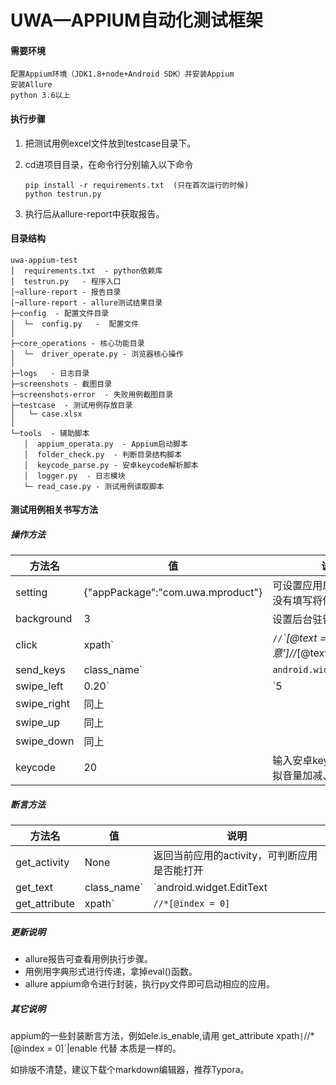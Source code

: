 # UWA—APPIUM自动化测试框架

#### 需要环境

```
配置Appium环境（JDK1.8+node+Android SDK）并安装Appium
安装Allure
python 3.6以上
```

#### 执行步骤

1. 把测试用例excel文件放到testcase目录下。

2. cd进项目目录，在命令行分别输入以下命令

   ```
   pip install -r requirements.txt  (只在首次运行的时候)
   python testrun.py
   ```

3. 执行后从allure-report中获取报告。

#### 目录结构

```
uwa-appium-test
│  requirements.txt  - python依赖库
│  testrun.py   - 程序入口       
│─allure-report - 报告目录
│─allure-report - allure测试结果目录
├─config  - 配置文件目录
│  └─  config.py   -  配置文件
│ 
├─core_operations - 核心功能目录
│  └─  driver_operate.py - 浏览器核心操作
│
├─logs   - 日志目录      
├─screenshots - 截图目录
├─screenshots-error  - 失败用例截图目录
├─testcase  - 测试用例存放目录
│   └─ case.xlsx
│
└─tools  - 辅助脚本
   │  appium_operata.py  - Appium启动脚本
   │  folder_check.py  - 判断目录结构脚本
   │  keycode_parse.py - 安卓keycode解析脚本
   │  logger.py  - 日志模块
   └─ read_case.py - 测试用例读取脚本
```

#### 测试用例相关书写方法

##### 操作方法

| 方法名      | 值                                                           | 说明                                                         |
| ----------- | ------------------------------------------------------------ | ------------------------------------------------------------ |
| setting     | {"appPackage":"com.uwa.mproduct"}                            | 可设置应用启动的参数，没有填写将使用预设设置                 |
| background  | 3                                                            | 设置后台驻留，值为秒数                                       |
| click       | xpath`|`//`*`[@text  = '同意']//*[@text  = '同意']           | 元素点击，查找元素可以选择css、xpath、id、class_name         |
| send_keys   | class_name`|`android.widget.EditText`|`15692326910           | 发送数据，执行过程是查找元素和发送值                         |
| swipe_left  | 0.20`|`5                                                     | 手指向左划，第一个值代表x轴的20%的时候往左滑，第二个值代表滑动次数。 |
| swipe_right | 同上                                                         |                                                              |
| swipe_up    | 同上                                                         |                                                              |
| swipe_down  | 同上                                                         |                                                              |
| keycode     | 20                                                           | 输入安卓keycode，可模拟音量加减、返回等操作                  |

##### 断言方法

| 方法名        | 值                                   | 说明                                                       |
| ------------- | ------------------------------------ | ---------------------------------------------------------- |
| get_activity  | None                                 | 返回当前应用的activity，可判断应用是否能打开               |
| get_text      | class_name`|`android.widget.EditText | 查找元素，返回当前元素显示文本                             |
| get_attribute | xpath`|`//*[@index = 0]`|`scrollable | 获取Android元素的attribute，最后一个元素可跟id，text等元素 |

##### 更新说明

- allure报告可查看用例执行步骤。
- 用例用字典形式进行传递，拿掉eval()函数。
- allure appium命令进行封装，执行py文件即可启动相应的应用。

##### 其它说明

appium的一些封装断言方法，例如ele.is_enable,请用 get_attribute  xpath`|`//*[@index = 0]`|enable 代替 本质是一样的。

如排版不清楚，建议下载个markdown编辑器，推荐Typora。

